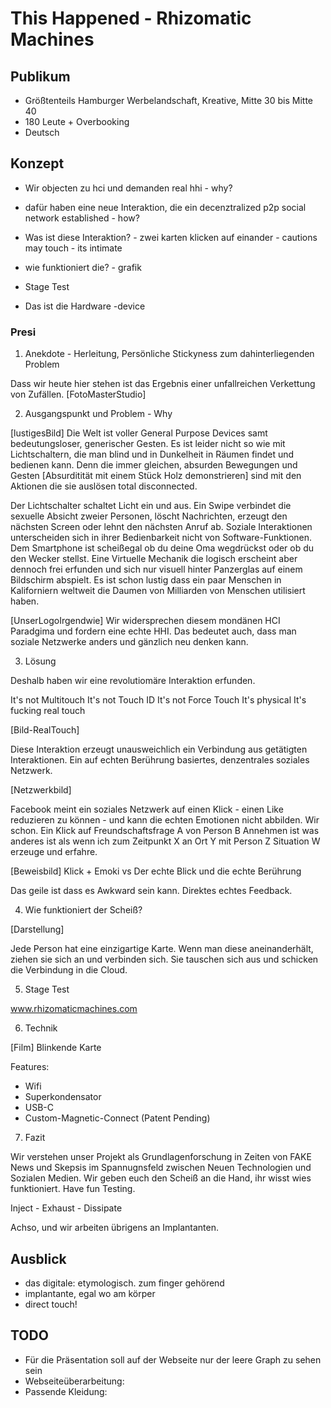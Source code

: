 # This Happened - Rhizomatic Machines

## Publikum

* Größtenteils Hamburger Werbelandschaft, Kreative, Mitte 30 bis Mitte 40
* 180 Leute + Overbooking
* Deutsch

## Konzept

* Wir objecten zu hci und demanden real hhi - why?
* dafür haben eine neue Interaktion, die ein decenztralized p2p social network established - how?
* Was ist diese Interaktion? - zwei karten klicken auf einander - cautions may touch - its intimate
* wie funktioniert die? - grafik

* Stage Test

* Das ist die Hardware -device

### Presi

1. Anekdote - Herleitung, Persönliche Stickyness zum dahinterliegenden Problem

Dass wir heute hier stehen ist das Ergebnis einer unfallreichen Verkettung von Zufällen.
[FotoMasterStudio]

2. Ausgangspunkt und Problem - Why

[lustigesBild] 
Die Welt ist voller General Purpose Devices samt bedeutungsloser, generischer Gesten.
Es ist leider nicht so wie mit Lichtschaltern, die man blind und in Dunkelheit in Räumen findet und bedienen kann. Denn die immer gleichen, absurden Bewegungen und Gesten [Absurditität mit einem Stück Holz demonstrieren] sind mit den Aktionen die sie auslösen total disconnected.

Der Lichtschalter schaltet Licht ein und aus. Ein Swipe verbindet die sexuelle Absicht zweier Personen, löscht Nachrichten, erzeugt den nächsten Screen oder lehnt den nächsten Anruf ab. Soziale Interaktionen unterscheiden sich in ihrer Bedienbarkeit nicht von Software-Funktionen. Dem Smartphone ist scheißegal ob du deine Oma wegdrückst oder ob du den Wecker stellst. Eine Virtuelle Mechanik die logisch erscheint aber dennoch frei erfunden und sich nur visuell hinter Panzerglas auf einem Bildschirm abspielt. Es ist schon lustig dass ein paar Menschen in Kaliforniern weltweit die Daumen von Milliarden von Menschen utilisiert haben.

[UnserLogoIrgendwie]
Wir widersprechen diesem mondänen HCI Paradgima und fordern eine echte HHI.
Das bedeutet auch, dass man soziale Netzwerke anders und gänzlich neu denken kann. 

3. Lösung

Deshalb haben wir eine revolutiomäre Interaktion erfunden.

It's not Multitouch
It's not Touch ID
It's not Force Touch
It's physical
It's fucking real touch

[Bild-RealTouch]

Diese Interaktion erzeugt unausweichlich ein Verbindung aus getätigten Interaktionen. Ein auf echten Berührung basiertes, denzentrales soziales Netzwerk.

[Netzwerkbild]

Facebook meint ein soziales Netzwerk auf einen Klick - einen Like reduzieren zu können - und kann die echten Emotionen nicht abbilden. Wir schon.
Ein Klick auf Freundschaftsfrage A von Person B Annehmen ist was anderes ist als wenn ich zum Zeitpunkt X an Ort Y mit Person Z Situation W erzeuge und erfahre.

[Beweisbild] Klick + Emoki vs Der echte Blick und die echte Berührung

Das geile ist dass es Awkward sein kann. Direktes echtes Feedback.

4. Wie funktioniert der Scheiß?

[Darstellung]

Jede Person hat eine einzigartige Karte. Wenn man diese aneinanderhält, ziehen sie sich an und verbinden sich.
Sie tauschen sich aus und schicken die Verbindung in die Cloud. 

5. Stage Test

www.rhizomaticmachines.com

6. Technik

[Film] Blinkende Karte

Features:

* Wifi
* Superkondensator
* USB-C
* Custom-Magnetic-Connect (Patent Pending)

7. Fazit

Wir verstehen unser Projekt als Grundlagenforschung in Zeiten von FAKE News und Skepsis im Spannugnsfeld zwischen Neuen Technologien und Sozialen Medien.
Wir geben euch den Scheiß an die Hand, ihr wisst wies funktioniert. Have fun Testing.

Inject - Exhaust - Dissipate

Achso, und wir arbeiten übrigens an Implantanten.


## Ausblick

* das digitale: etymologisch. zum finger gehörend
* implantante, egal wo am körper
* direct touch!

## TODO

* Für die Präsentation soll auf der Webseite nur der leere Graph zu sehen sein
* Webseiteüberarbeitung: 
* Passende Kleidung: 